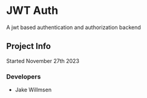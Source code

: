 # JWT Auth
A jwt based authentication and authorization backend

## Project Info
Started November 27th 2023

### Developers
- Jake Willmsen
